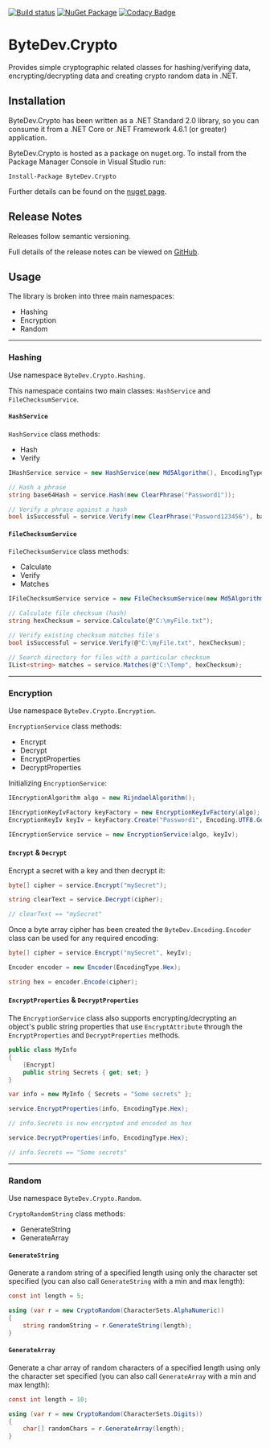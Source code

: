 [![Build status](https://ci.appveyor.com/api/projects/status/github/bytedev/ByteDev.Crypto?branch=master&svg=true)](https://ci.appveyor.com/project/bytedev/ByteDev-Crypto/branch/master)
[![NuGet Package](https://img.shields.io/nuget/v/ByteDev.Crypto.svg)](https://www.nuget.org/packages/ByteDev.Crypto)
[![Codacy Badge](https://api.codacy.com/project/badge/Grade/dcbdaad51dac43e9aad1736377992264)](https://www.codacy.com/manual/ByteDev/ByteDev.Crypto?utm_source=github.com&amp;utm_medium=referral&amp;utm_content=ByteDev/ByteDev.Crypto&amp;utm_campaign=Badge_Grade)

# ByteDev.Crypto

Provides simple cryptographic related classes for hashing/verifying data, encrypting/decrypting data and creating crypto random data in .NET.

## Installation

ByteDev.Crypto has been written as a .NET Standard 2.0 library, so you can consume it from a .NET Core or .NET Framework 4.6.1 (or greater) application.

ByteDev.Crypto is hosted as a package on nuget.org.  To install from the Package Manager Console in Visual Studio run:

`Install-Package ByteDev.Crypto`

Further details can be found on the [nuget page](https://www.nuget.org/packages/ByteDev.Crypto/).

## Release Notes

Releases follow semantic versioning.

Full details of the release notes can be viewed on [GitHub](https://github.com/ByteDev/ByteDev.Crypto/blob/master/docs/RELEASE-NOTES.md).

## Usage

The library is broken into three main namespaces:
- Hashing
- Encryption
- Random

---

### Hashing

Use namespace `ByteDev.Crypto.Hashing`. 

This namespace contains two main classes: `HashService` and `FileChecksumService`.

#### `HashService`

`HashService` class methods:
- Hash
- Verify

```csharp
IHashService service = new HashService(new Md5Algorithm(), EncodingType.Base64);

// Hash a phrase
string base64Hash = service.Hash(new ClearPhrase("Password1"));

// Verify a phrase against a hash
bool isSuccessful = service.Verify(new ClearPhrase("Pasword123456"), base64Hash);
```

#### `FileChecksumService`

`FileChecksumService` class methods:
- Calculate
- Verify
- Matches

```csharp
IFileChecksumService service = new FileChecksumService(new Md5Algorithm(), EncodingType.Hex);

// Calculate file checksum (hash)
string hexChecksum = service.Calculate(@"C:\myFile.txt");

// Verify existing checksum matches file's
bool isSuccessful = service.Verify(@"C:\myFile.txt", hexChecksum);

// Search directory for files with a particular checksum
IList<string> matches = service.Matches(@"C:\Temp", hexChecksum); 
```

---

### Encryption

Use namespace `ByteDev.Crypto.Encryption`.

`EncryptionService` class methods:
- Encrypt
- Decrypt
- EncryptProperties
- DecryptProperties

Initializing `EncryptionService`:

```csharp
IEncryptionAlgorithm algo = new RijndaelAlgorithm();

IEncryptionKeyIvFactory keyFactory = new EncryptionKeyIvFactory(algo);
EncryptionKeyIv keyIv = keyFactory.Create("Password1", Encoding.UTF8.GetBytes("someSalt"));

IEncryptionService service = new EncryptionService(algo, keyIv);
```

#### `Encrypt` & `Decrypt`

Encrypt a secret with a key and then decrypt it:

```csharp
byte[] cipher = service.Encrypt("mySecret");

string clearText = service.Decrypt(cipher);	 

// clearText == "mySecret"
```

Once a byte array cipher has been created the `ByteDev.Encoding.Encoder` class can be used for any required encoding:

```csharp
byte[] cipher = service.Encrypt("mySecret", keyIv);

Encoder encoder = new Encoder(EncodingType.Hex);

string hex = encoder.Encode(cipher);
```

#### `EncryptProperties` & `DecryptProperties`

The `EncryptionService` class also supports encrypting/decrypting an object's public string properties that use `EncryptAttribute` through the `EncryptProperties` and `DecryptProperties` methods.

```csharp
public class MyInfo
{
    [Encrypt]
    public string Secrets { get; set; }
}

var info = new MyInfo { Secrets = "Some secrets" };

service.EncryptProperties(info, EncodingType.Hex);

// info.Secrets is now encrypted and encoded as hex

service.DecryptProperties(info, EncodingType.Hex);

// info.Secrets == "Some secrets"
```

---

### Random

Use namespace `ByteDev.Crypto.Random`.

`CryptoRandomString` class methods:
- GenerateString
- GenerateArray

#### `GenerateString`

Generate a random string of a specified length using only the character set specified (you can also call `GenerateString` with a min and max length):

```csharp
const int length = 5;

using (var r = new CryptoRandom(CharacterSets.AlphaNumeric))
{
    string randomString = r.GenerateString(length);
}
```

#### `GenerateArray`

Generate a char array of random characters of a specified length using only the character set specified (you can also call `GenerateArray` with a min and max length):

```csharp
const int length = 10;

using (var r = new CryptoRandom(CharacterSets.Digits))
{
    char[] randomChars = r.GenerateArray(length);
}
```
